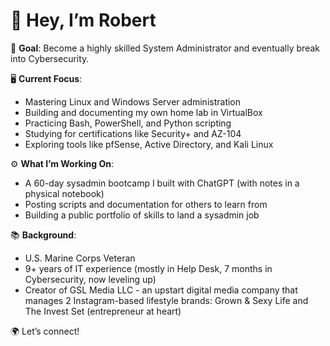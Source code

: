 # 👋 Hey, I’m Robert

🎯 **Goal**: Become a highly skilled System Administrator and eventually break into Cybersecurity.

🖥️ **Current Focus**:
- Mastering Linux and Windows Server administration
- Building and documenting my own home lab in VirtualBox
- Practicing Bash, PowerShell, and Python scripting
- Studying for certifications like Security+ and AZ-104
- Exploring tools like pfSense, Active Directory, and Kali Linux

⚙️ **What I’m Working On**:
- A 60-day sysadmin bootcamp I built with ChatGPT (with notes in a physical notebook)
- Posting scripts and documentation for others to learn from
- Building a public portfolio of skills to land a sysadmin job

📚 **Background**:
- U.S. Marine Corps Veteran 
- 9+ years of IT experience (mostly in Help Desk, 7 months in Cybersecurity, now leveling up)
- Creator of GSL Media LLC - an upstart digital media company that manages 2 Instagram-based lifestyle brands: Grown & Sexy Life and The Invest Set (entrepreneur at heart)

🌍 Let’s connect!
